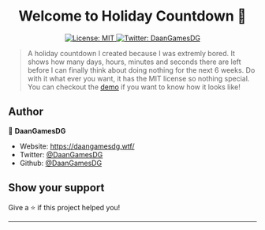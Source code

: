 <h1 align="center">Welcome to Holiday Countdown 📅</h1>
<p align="center">
  <a href="#" target="_blank">
    <img alt="License: MIT" src="https://img.shields.io/badge/License-MIT-yellow.svg" />
  </a>
  <a href="https://twitter.com/DaanGamesDG" target="_blank">
    <img alt="Twitter: DaanGamesDG" src="https://img.shields.io/twitter/follow/DaanGamesDG.svg?style=social" />
  </a>
</p>

> A holiday countdown I created because I was extremly bored. It shows how many days, hours, minutes and seconds there are left before I can finally think about doing nothing for the next 6 weeks. Do with it what ever you want, it has the MIT license so nothing special. You can checkout the [demo](https://countdown.daangamesdg.tk/) if you want to know how it looks like!

## Author

👤 **DaanGamesDG**

- Website: https://daangamesdg.wtf/
- Twitter: [@DaanGamesDG](https://twitter.com/DaanGamesDG)
- Github: [@DaanGamesDG](https://github.com/DaanGamesDG)

## Show your support

Give a ⭐️ if this project helped you!

---
